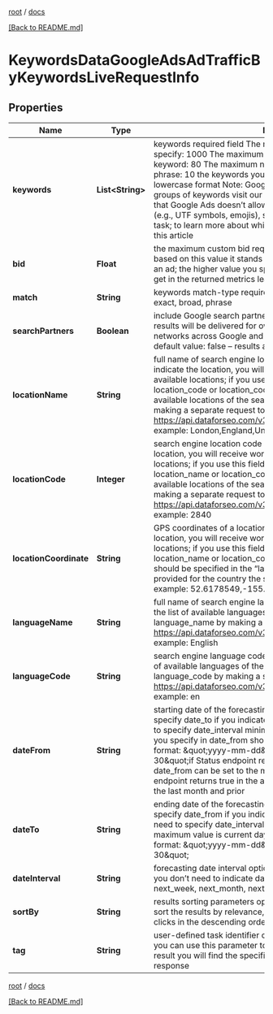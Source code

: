[root](./../ "root") / [docs](./ "docs")

[[Back to README.md]](./../README.md "[Back to README.md]")

# KeywordsDataGoogleAdsAdTrafficByKeywordsLiveRequestInfo

## Properties

| Name | Type | Description | Notes |
|------------ | ------------- | ------------- | -------------|
|**keywords** | **List&lt;String&gt;** | keywords required field The maximum number of keywords you can specify: 1000 The maximum number of characters for each keyword: 80 The maximum number of words for each keyword phrase: 10 the keywords you specify will be converted to a lowercase format Note: Google Ads may return no data for certain groups of keywords visit our Help Center to learn more Also note that Google Ads doesn’t allow using certain symbols and characters (e.g., UTF symbols, emojis), so you can’t use them when setting a task; to learn more about which symbols can be used, please refer to this article |  [optional] |
|**bid** | **Float** | the maximum custom bid required field the collected data will be based on this value it stands for the price you are willing to pay for an ad; the higher value you specify here, the higher values you will get in the returned metrics learn more in this help center article |  [optional] |
|**match** | **String** | keywords match-type required field can take the following values: exact, broad, phrase |  [optional] |
|**searchPartners** | **Boolean** | include Google search partners optional field if you specify true, the results will be delivered for owned, operated, and syndicated networks across Google and partner sites that host Google search; default value: false – results are returned for Google search sites |  [optional] |
|**locationName** | **String** | full name of search engine location optional field if you do not indicate the location, you will receive worldwide results, i.e., for all available locations; if you use this field, you don’t need to specify location_code or location_coordinate you can receive the list of available locations of the search engine with their location_name by making a separate request to https://api.dataforseo.com/v3/keywords_data/google_ads/locations example: London,England,United Kingdom |  [optional] |
|**locationCode** | **Integer** | search engine location code optional field if you do not indicate the location, you will receive worldwide results, i.e., for all available locations; if you use this field, you don’t need to specify location_name or location_coordinate; you can receive the list of available locations of the search engines with their location_code by making a separate request to https://api.dataforseo.com/v3/keywords_data/google_ads/locations example: 2840 |  [optional] |
|**locationCoordinate** | **String** | GPS coordinates of a location optional field if you do not indicate the location, you will receive worldwide results, i.e., for all available locations; if you use this field, you don’t need to specify location_name or location_code; location_coordinate parameter should be specified in the “latitude,longitude” format; the data will be provided for the country the specified coordinates belong to; example: 52.6178549,-155.352142 |  [optional] |
|**languageName** | **String** | full name of search engine language optional field you can receive the list of available languages of the search engine with their language_name by making a separate request to https://api.dataforseo.com/v3/keywords_data/google_ads/languages example: English |  [optional] |
|**languageCode** | **String** | search engine language code optional field you can receive the list of available languages of the search engine with their language_code by making a separate request to https://api.dataforseo.com/v3/keywords_data/google_ads/languages example: en |  [optional] |
|**dateFrom** | **String** | starting date of the forecasting time range required field if you specify date_to if you indicate date_from and date_to, you don’t need to specify date_interval minimum value is tomorrow’s date the value you specify in date_from shouldn’t be further than date_to date format: \&quot;yyyy-mm-dd\&quot; example: \&quot;2021-10-30\&quot;if Status endpoint returns false in the actual_data field, date_from can be set to the month before last and prior; if Status endpoint returns true in the actual_data field, date_from can be set to the last month and prior |  [optional] |
|**dateTo** | **String** | ending date of the forecasting time range required field if you specify date_from if you indicate date_from and date_to, you don’t need to specify date_interval minimum value is date_from +1 day maximum value is current day and month of the next year date format: \&quot;yyyy-mm-dd\&quot; example: \&quot;2022-10-30\&quot; |  [optional] |
|**dateInterval** | **String** | forecasting date interval optional field if you specify date_interval, you don’t need to indicate date_from and date_to possible values: next_week, next_month, next_quarter default value: next_month |  [optional] |
|**sortBy** | **String** | results sorting parameters optional field Use these parameters to sort the results by relevance, impressions, ctr, average_cpc, cost, or clicks in the descending order default value: relevance |  [optional] |
|**tag** | **String** | user-defined task identifier optional field the character limit is 255 you can use this parameter to identify the task and match it with the result you will find the specified tag value in the data object of the response |  [optional] |

[root](./../ "root") / [docs](./ "docs")

[[Back to README.md]](./../README.md "[Back to README.md]")